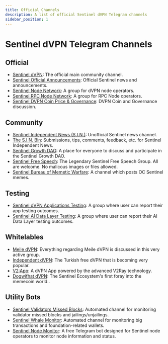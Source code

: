 ```yaml
---
title: Official Channels
description: A list of official Sentinel dVPN Telegram channels 
sidebar_position: 1
---
```


# Sentinel dVPN Telegram Channels

## Official

- [Sentinel dVPN](https://t.me/sentineldvpn): The official main community channel.
- [Sentinel Official Announcements](https://t.me/Sentinel_Announcements): Official Sentinel news and announcements.
- [Sentinel Node Network](https://t.me/SentinelNodeNetwork): A group for dVPN node operators.
- [Sentinel RPC Node Network](https://t.me/sentinelrpcnodes): A group for RPC Node operators.
- [Sentinel DVPN Coin Price & Governance](https://t.me/dvpnpricediscussion): DVPN Coin and Governance discussion.


## Community

- [Sentinel Independent News (S.I.N.)](https://t.me/sentinel_independent): Unofficial Sentinel news channel.
- [The S.I.N. Bin](https://t.me/the_sinbin): Submissions, tips, comments, feedback, etc. for Sentinel Independent News.
- [Sentinel Growth DAO](https://t.me/SentinelGrowthDAO): A place for everyone to discuss and participate in the Sentinel Growth DAO.
- [Sentinel Free Speech](https://t.me/Sentinelfreespeech): The Legendary Sentinel Free Speech Group. All are welcome. No malicous images or files allowed.
- [Sentinel Bureau of Memetic Warfare](https://t.me/Sentinelmemewar): A channel which posts OC Sentinel memes.


## Testing

- [Sentinel dVPN Applications Testing](https://t.me/VPNproducttesting): A group where user can report their app testing outcomes.
- [Sentinel AI Data Layer Testing](https://t.me/SentinelAItesting): A group where user can report their AI Data Layer testing outcomes.


## Whitelables

- [Meile dVPN](https://t.me/MathNodes): Everything regarding Meile dVPN is discussed in this very active group.
- [Independent dVPN](https://t.me/independentdvpn): The Turkish free dVPN that is becoming very popular.
- [V2:App](https://t.me/v2app): A dVPN App powered by the advanced V2Ray technology.
- [Dogwifhat dVPN](https://t.me/dogwifhatdvpn): The Sentinel Ecosystem's first foray into the memecoin world..


## Utility Bots

- [Sentinel Validators Missed Blocks](https://t.me/sentinel_missed): Automated channel for monitoring validator missed blocks and jailings/unjailings.
- [Sentinel Whale Monitor](https://t.me/sentinel_whale_monitor): Automated channel for monitoring big transactions and foundation-related wallets.
- [Sentinel Node Monitor](https://t.me/dvpn_node_bot): A free Telegram bot designed for Sentinel node operators to monitor node information and status.